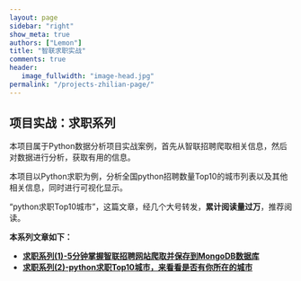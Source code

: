 ```yaml
---
layout: page
sidebar: "right"
show_meta: true
authors: ["Lemon"]
title: "智联求职实战"
comments: true
header:
   image_fullwidth: "image-head.jpg"
permalink: "/projects-zhilian-page/"
---
```


## 项目实战：求职系列

本项目属于Python数据分析项目实战案例，首先从智联招聘爬取相关信息，然后对数据进行分析，获取有用的信息。

本项目以Python求职为例，分析全国python招聘数量Top10的城市列表以及其他相关信息，同时进行可视化显示。

“python求职Top10城市”，这篇文章，经几个大号转发，**累计阅读量过万**，推荐阅读。

**本系列文章如下：**


* **[求职系列(1)-5分钟掌握智联招聘网站爬取并保存到MongoDB数据库](https://liyangbit.github.io/projects/projects-zhilian01-data-crawl/)**
* **[求职系列(2)-python求职Top10城市，来看看是否有你所在的城市](https://liyangbit.github.io/projects/projects-zhilian02-data-analysis/)**

